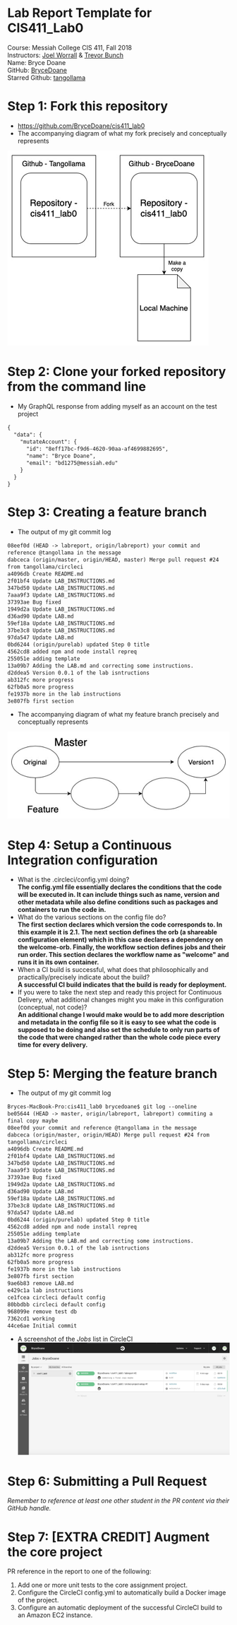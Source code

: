 # Lab Report Template for CIS411_Lab0
Course: Messiah College CIS 411, Fall 2018<br/>
Instructors: [Joel Worrall](https://github.com/tangollama) & [Trevor Bunch](https://github.com/trevordbunch)<br/>
Name: Bryce Doane<br/>
GitHub: [BryceDoane](https://github.com/BryceDoane)<br>
Starred Github: [tangollama](https://github.com/tangollama)<br/>

# Step 1: Fork this repository
- https://github.com/BryceDoane/cis411_lab0
- The accompanying diagram of what my fork precisely and conceptually represents

![Fork Diagram](ForkDiagram.jpg)

# Step 2: Clone your forked repository from the command line
- My GraphQL response from adding myself as an account on the test project
```
{
  "data": {
    "mutateAccount": {
      "id": "8eff17bc-f9d6-4620-90aa-af4699882695",
      "name": "Bryce Doane",
      "email": "bd1275@messiah.edu"
    }
  }
}
```

# Step 3: Creating a feature branch
- The output of my git commit log
```
08eef0d (HEAD -> labreport, origin/labreport) your commit and reference @tangollama in the message
dabceca (origin/master, origin/HEAD, master) Merge pull request #24 from tangollama/circleci
a4096db Create README.md
2f01bf4 Update LAB_INSTRUCTIONS.md
347bd50 Update LAB_INSTRUCTIONS.md
7aaa9f3 Update LAB_INSTRUCTIONS.md
37393ae Bug fixed
1949d2a Update LAB_INSTRUCTIONS.md
d36ad90 Update LAB.md
59ef18a Update LAB_INSTRUCTIONS.md
37be3c8 Update LAB_INSTRUCTIONS.md
97da547 Update LAB.md
0bd6244 (origin/purelab) updated Step 0 title
4562cd8 added npm and node install repreq
255051e adding template
13a09b7 Adding the LAB.md and correcting some instructions.
d2ddea5 Version 0.0.1 of the lab isntructions
ab312fc more progress
62fb0a5 more progress
fe1937b more in the lab instructions
3e807fb first section

```
- The accompanying diagram of what my feature branch precisely and conceptually represents

![Feature Diagram](FeatureDiagram.jpg)

# Step 4: Setup a Continuous Integration configuration
- What is the .circleci/config.yml doing?
  <br> <b>The config.yml file essentially declares the conditions that the code will be executed in.  It can include things such as name, version and other metadata while also define conditions such as packages and containers to run the code in.</b>
- What do the various sections on the config file do?
<br> <b>The first section declares which version the code corresponds to.  In this example it is 2.1.  The next section defines the orb (a shareable configuration element) which in this case declares a dependency on the welcome-orb.  Finally, the workflow section defines jobs and their run order. This section declares the workflow name as "welcome" and runs it in its own container.</b>
- When a CI build is successful, what does that philosophically and practically/precisely indicate about the build?
<br> <b> A successful CI build indicates that the build is ready for deployment. </b>
- If you were to take the next step and ready this project for Continuous Delivery, what additional changes might you make in this configuration (conceptual, not code)?
<br> <b> An additional change I would make would be to add more description and metadata in the config file so it is easy to see what the code is supposed to be doing and also set the schedule to only run parts of the code that were changed rather than the whole code piece every time for every delivery. </b>

# Step 5: Merging the feature branch
* The output of my git commit log

```
Bryces-MacBook-Pro:cis411_lab0 brycedoane$ git log --oneline
be05644 (HEAD -> master, origin/labreport, labreport) commiting a final copy maybe
08eef0d your commit and reference @tangollama in the message
dabceca (origin/master, origin/HEAD) Merge pull request #24 from tangollama/circleci
a4096db Create README.md
2f01bf4 Update LAB_INSTRUCTIONS.md
347bd50 Update LAB_INSTRUCTIONS.md
7aaa9f3 Update LAB_INSTRUCTIONS.md
37393ae Bug fixed
1949d2a Update LAB_INSTRUCTIONS.md
d36ad90 Update LAB.md
59ef18a Update LAB_INSTRUCTIONS.md
37be3c8 Update LAB_INSTRUCTIONS.md
97da547 Update LAB.md
0bd6244 (origin/purelab) updated Step 0 title
4562cd8 added npm and node install repreq
255051e adding template
13a09b7 Adding the LAB.md and correcting some instructions.
d2ddea5 Version 0.0.1 of the lab isntructions
ab312fc more progress
62fb0a5 more progress
fe1937b more in the lab instructions
3e807fb first section
9ae6b83 remove LAB.md
e429c1a lab instructions
ce1fcea circleci default config
80bbdbb circleci default config
968099e remove test db
7362cd1 working
44ce6ae Initial commit
```
* A screenshot of the _Jobs_ list in CircleCI
![Jobs List](jobs2.png)

# Step 6: Submitting a Pull Request
_Remember to reference at least one other student in the PR content via their GitHub handle._

# Step 7: [EXTRA CREDIT] Augment the core project
PR reference in the report to one of the following:
1. Add one or more unit tests to the core assignment project. 
2. Configure the CircleCI config.yml to automatically build a Docker image of the project.
3. Configure an automatic deployment of the successful CircleCI build to an Amazon EC2 instance.
